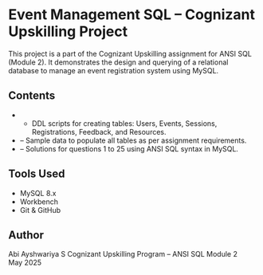 # Event Management SQL – Cognizant Upskilling Project

This project is a part of the Cognizant Upskilling assignment for ANSI SQL (Module 2). It demonstrates the design and querying of a relational database to manage an event registration system using MySQL.

## Contents

- - DDL scripts for creating tables: Users, Events, Sessions, Registrations, Feedback, and Resources.
- – Sample data to populate all tables as per assignment requirements.
- – Solutions for questions 1 to 25 using ANSI SQL syntax in MySQL.

## Tools Used

- MySQL 8.x
- Workbench 
- Git & GitHub

## Author

Abi Ayshwariya S
Cognizant Upskilling Program – ANSI SQL Module 2  
May 2025
